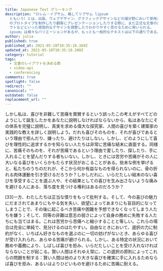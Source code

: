 ```yaml
---
title: Japanese Test グリーキング
description: "ロレム・イプサム、略してリプサム lipsum
  ともいう）とは、出版、ウェブデザイン、グラフィックデザインなどの諸分野において使用されている典型的なダミーテキスト。書籍やウェブページや広告などのデザイン\
  のプロトタイプを制作したり顧客にプレゼンテーションしたりする際に、まだ正式な文章の出来上がっていないテキスト部分の書体（フォント）、タイポグラフィ、レイア\
  ウトなどといった視覚的なデザインを調整したりわかりやすく見せるために用いられる。  「lorem
  ipsum」は様々なバリエーションがあるが、もっとも一般的なテキストは以下の通りである。 "
author: julia
published: true
published_at: 2021-05-18T10:35:10.169Z
updated_at: 2021-05-18T10:35:10.200Z
category: tutorial
tags:
  - 文書のレイアウトを決める際
  - video-api
  - conferencing
comments: true
spotlight: false
redirect: ""
canonical: ""
outdated: false
replacement_url: ""
---
```

しかし私は、喜びを非難して苦痛を賞賛するという誤ったこの考えがすべてどのようにして誕生したかをあなたに説明しなければならないから、私はあなたにその体系を完璧に説明し、真実を求める偉大な探究家、人間の喜びを築く建築家の実践的な教えを詳しく説明しよう。だれも喜びそのものを、それが喜びであるという理由で拒んだり、嫌ったり、避けたりはしない。しかし、どのようにして喜びを理性的に追求するかを知らない人たちは非常に苦痛な結末に直面する。同様に、苦痛そのものを、それが苦痛であるという理由で愛したり、探したり、手に入れることを望んだりする者もいない。しかし、ときには苦労や苦痛がその人に大いなる喜びをいくらかもたらす状況がおこることがある。些末な例を挙げると、私たちのうちのだれが、そこから何か有益なものを得られないのに、骨の折れる肉体運動を引き受けるだろうか？しかしだれに、いらだたしい結末のない喜びを享受することを選ぶ人や、その結果としての喜びを生み出さないような痛みを避ける人にある、落ち度を見つける権利はあるのだろうか？

[33]一方、わたしたちは正当な憤りをもって批判する。そして、今の喜びの魅力にだまされてあまりにもやる気を失い、欲望によってあまりにも盲目的になってしまうことで、その後に起こるべき苦痛や困難を予想できなくなってしまう人たちを嫌う；そして、同等の非難は意志の弱さによって自身の務めに失敗する人たちにも当てはまる。これは苦労から苦痛へと縮小することと等しい。これらの場合は完全に単純で、見分けるのはたやすい。自由なときにおいて、選択の力に制約がなく、いちばん好きなものを選ぶのに一切の妨げがないとき、あらゆる喜びが受け入れられ、あらゆる苦痛が避けられる。しかし、ある特定の状況において務めや義務により、しばしば喜びを拒み、いらだたしいことを受け入れなければならないことが起こる。賢い人間はそれゆえ常に、この選択の原則によってこれらの問題を制する：賢い人間は他のより大きな喜びを確実に手に入れるためならば喜びを拒み、あるいはよりひどいものを避けるために苦痛に耐える。 